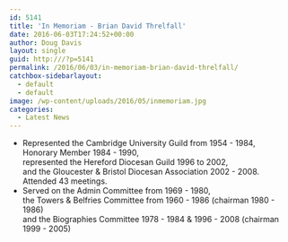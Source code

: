 ```yaml
---
id: 5141
title: 'In Memoriam - Brian David Threlfall'
date: 2016-06-03T17:24:52+00:00
author: Doug Davis
layout: single
guid: http:///?p=5141
permalink: /2016/06/03/in-memoriam-brian-david-threlfall/
catchbox-sidebarlayout:
  - default
  - default
image: /wp-content/uploads/2016/05/inmemoriam.jpg
categories:
  - Latest News
---
```

  * Represented the Cambridge University Guild from 1954 - 1984,  
    Honorary Member 1984 - 1990,  
    represented the Hereford Diocesan Guild 1996 to 2002,  
    and the Gloucester & Bristol Diocesan Association 2002 - 2008.  
    Attended 43 meetings.
  * Served on the Admin Committee from 1969 - 1980,  
    the Towers & Belfries Committee from 1960 - 1986 (chairman 1980 - 1986)  
    and the Biographies Committee 1978 - 1984 & 1996 - 2008 (chairman 1999 - 2005)
